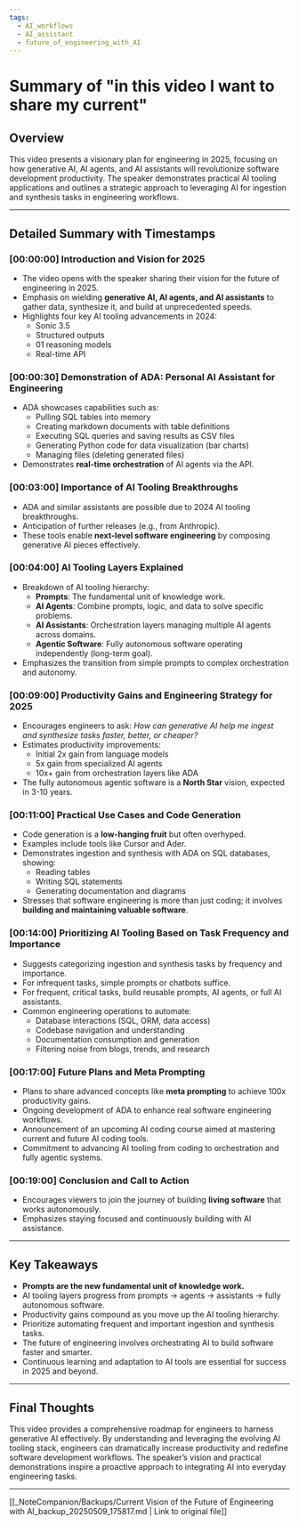 ```yaml
---
tags:
  - AI_workflows
  - AI_assistant
  - future_of_engineering_with_AI
---
```

# Summary of "in this video I want to share my current"

## Overview

This video presents a visionary plan for engineering in 2025, focusing on how generative AI, AI agents, and AI assistants will revolutionize software development productivity. The speaker demonstrates practical AI tooling applications and outlines a strategic approach to leveraging AI for ingestion and synthesis tasks in engineering workflows.

---

## Detailed Summary with Timestamps

### [00:00:00] Introduction and Vision for 2025
- The video opens with the speaker sharing their vision for the future of engineering in 2025.
- Emphasis on wielding **generative AI, AI agents, and AI assistants** to gather data, synthesize it, and build at unprecedented speeds.
- Highlights four key AI tooling advancements in 2024:
  - Sonic 3.5
  - Structured outputs
  - 01 reasoning models
  - Real-time API

### [00:00:30] Demonstration of ADA: Personal AI Assistant for Engineering
- ADA showcases capabilities such as:
  - Pulling SQL tables into memory
  - Creating markdown documents with table definitions
  - Executing SQL queries and saving results as CSV files
  - Generating Python code for data visualization (bar charts)
  - Managing files (deleting generated files)
- Demonstrates **real-time orchestration** of AI agents via the API.

### [00:03:00] Importance of AI Tooling Breakthroughs
- ADA and similar assistants are possible due to 2024 AI tooling breakthroughs.
- Anticipation of further releases (e.g., from Anthropic).
- These tools enable **next-level software engineering** by composing generative AI pieces effectively.

### [00:04:00] AI Tooling Layers Explained
- Breakdown of AI tooling hierarchy:
  - **Prompts**: The fundamental unit of knowledge work.
  - **AI Agents**: Combine prompts, logic, and data to solve specific problems.
  - **AI Assistants**: Orchestration layers managing multiple AI agents across domains.
  - **Agentic Software**: Fully autonomous software operating independently (long-term goal).
- Emphasizes the transition from simple prompts to complex orchestration and autonomy.

### [00:09:00] Productivity Gains and Engineering Strategy for 2025
- Encourages engineers to ask: *How can generative AI help me ingest and synthesize tasks faster, better, or cheaper?*
- Estimates productivity improvements:
  - Initial 2x gain from language models
  - 5x gain from specialized AI agents
  - 10x+ gain from orchestration layers like ADA
- The fully autonomous agentic software is a **North Star** vision, expected in 3-10 years.

### [00:11:00] Practical Use Cases and Code Generation
- Code generation is a **low-hanging fruit** but often overhyped.
- Examples include tools like Cursor and Ader.
- Demonstrates ingestion and synthesis with ADA on SQL databases, showing:
  - Reading tables
  - Writing SQL statements
  - Generating documentation and diagrams
- Stresses that software engineering is more than just coding; it involves **building and maintaining valuable software**.

### [00:14:00] Prioritizing AI Tooling Based on Task Frequency and Importance
- Suggests categorizing ingestion and synthesis tasks by frequency and importance.
- For infrequent tasks, simple prompts or chatbots suffice.
- For frequent, critical tasks, build reusable prompts, AI agents, or full AI assistants.
- Common engineering operations to automate:
  - Database interactions (SQL, ORM, data access)
  - Codebase navigation and understanding
  - Documentation consumption and generation
  - Filtering noise from blogs, trends, and research

### [00:17:00] Future Plans and Meta Prompting
- Plans to share advanced concepts like **meta prompting** to achieve 100x productivity gains.
- Ongoing development of ADA to enhance real software engineering workflows.
- Announcement of an upcoming AI coding course aimed at mastering current and future AI coding tools.
- Commitment to advancing AI tooling from coding to orchestration and fully agentic systems.

### [00:19:00] Conclusion and Call to Action
- Encourages viewers to join the journey of building **living software** that works autonomously.
- Emphasizes staying focused and continuously building with AI assistance.

---

## Key Takeaways

- **Prompts are the new fundamental unit of knowledge work.**
- AI tooling layers progress from prompts → agents → assistants → fully autonomous software.
- Productivity gains compound as you move up the AI tooling hierarchy.
- Prioritize automating frequent and important ingestion and synthesis tasks.
- The future of engineering involves orchestrating AI to build software faster and smarter.
- Continuous learning and adaptation to AI tools are essential for success in 2025 and beyond.

---

## Final Thoughts

This video provides a comprehensive roadmap for engineers to harness generative AI effectively. By understanding and leveraging the evolving AI tooling stack, engineers can dramatically increase productivity and redefine software development workflows. The speaker’s vision and practical demonstrations inspire a proactive approach to integrating AI into everyday engineering tasks.

---
[[_NoteCompanion/Backups/Current Vision of the Future of Engineering with AI_backup_20250509_175817.md | Link to original file]]